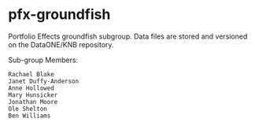 # pfx-groundfish
Portfolio Effects groundfish subgroup.
Data files are stored and versioned on the DataONE/KNB repository.

Sub-group Members: 

    Rachael Blake
    Janet Duffy-Anderson
    Anne Hollowed
    Mary Hunsicker
    Jonathan Moore
    Ole Shelton
    Ben Williams
